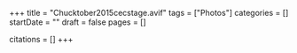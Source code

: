 +++
title = "Chucktober2015cecstage.avif"
tags = ["Photos"]
categories = []
startDate = ""
draft = false
pages = []

citations = []
+++
